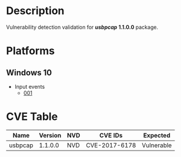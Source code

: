 # Description

Vulnerability detection validation for **_usbpcap_** **1.1.0.0** package.

# Platforms

## Windows 10

- Input events
  - [001](input_001.json)

# CVE Table

| Name    | Version | NVD | CVE IDs          | Expected       |
| ------- | ------- | --- | ---------------- | -------------- |
| usbpcap | 1.1.0.0 | NVD | CVE-2017-6178    | Vulnerable     |
